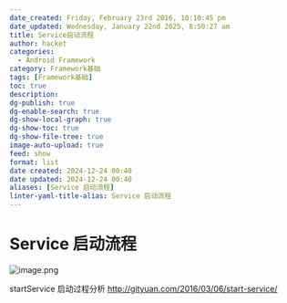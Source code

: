 ```yaml
---
date_created: Friday, February 23rd 2016, 10:10:45 pm
date_updated: Wednesday, January 22nd 2025, 8:50:27 am
title: Service启动流程
author: hacket
categories:
  - Android Framework
category: Framework基础
tags: [Framework基础]
toc: true
description: 
dg-publish: true
dg-enable-search: true
dg-show-local-graph: true
dg-show-toc: true
dg-show-file-tree: true
image-auto-upload: true
feed: show
format: list
date created: 2024-12-24 00:40
date updated: 2024-12-24 00:40
aliases: [Service 启动流程]
linter-yaml-title-alias: Service 启动流程
---
```


# Service 启动流程

![image.png](https://cdn.nlark.com/yuque/0/2023/png/694278/1695624644889-4bcc49a8-1c8d-44f2-bc5c-4a9af8e7f900.png#averageHue=%23e4ede4&clientId=ud58f035b-efae-4&from=paste&height=383&id=u06fc1bdb&originHeight=539&originWidth=684&originalType=binary&ratio=2&rotation=0&showTitle=false&size=156338&status=done&style=none&taskId=u6d1a870c-6e58-4586-9880-548fdaa966c&title=&width=486)

startService 启动过程分析 <http://gityuan.com/2016/03/06/start-service/>
